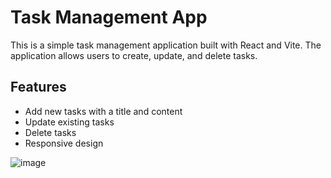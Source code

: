 # Task Management App

This is a simple task management application built with React and Vite. The application allows users to create, update, and delete tasks.

## Features

- Add new tasks with a title and content
- Update existing tasks
- Delete tasks
- Responsive design

![image](https://github.com/user-attachments/assets/fad47ce2-8332-42b1-92e1-75ca5d195aa1)

